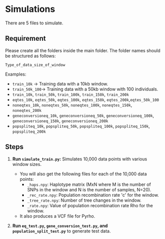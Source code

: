 # Simulations

There are 5 files to simulate.

## Requirement
Please create all the folders inside the main folder. The folder names should be structured as follows:

`Type_of_data_size_of_window`

Examples:
- `train_10k` → Training data with a 10kb window.
- `train_50k_100`→ Training data with a 50kb window with 100 individuals.
- `train_10k`, `train_50k`, `train_100k`, `train_150k`, `train_200k` 
- `eqtes_10k`, `eqtes_50k`, `eqtes_100k`, `eqtes_150k`, `eqtes_200k`,`eqtes_50k_100`
- `noneqtes_10k`, `noneqtes_50k`, `noneqtes_100k`, `noneqtes_150k`, `noneqtes_200k`
- `geneconversioneq_10k`, `geneconversioneq_50k`, `geneconversioneq_100k`, `geneconversioneq_150k`, `geneconversioneq_200k`
- `popspliteq_10k`, `popspliteq_50k`, `popspliteq_100k`, `popspliteq_150k`, `popspliteq_200k`

## Steps

1. **Run `simulate_train.py`:** Simulates 10,000 data points with various window sizes.
    - You will also get the following files for each of the 10,000 data points:
        - `_haps.npy`: Haplotype matrix (MxN where M is the number of SNPs in the window and N is the number of samples, N=20).
        - `_rec_rate.npy`: Population recombination rate 'c' for the window.
        - `_tree_rate.npy`: Number of tree changes in the window.
        - `_rate.npy`: Value of population recombination rate Rho for the window.
    - It also produces a VCF file for Pyrho.

2. **Run `eq_test.py`, `gene_conversion_test.py`, and `population_split_test.py`** to generate test data.
